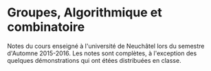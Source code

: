 Groupes, Algorithmique et combinatoire
=======================================

Notes du cours enseigné à l'université de Neuchâtel lors du semestre d'Automne 2015-2016.
Les notes sont complètes, à l'exception des quelques démonstrations qui ont étées distribuées en classe.

